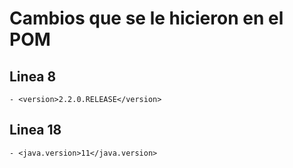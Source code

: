 # Cambios que se le hicieron en el POM
## Linea 8
	- <version>2.2.0.RELEASE</version>
## Linea 18
	- <java.version>11</java.version>